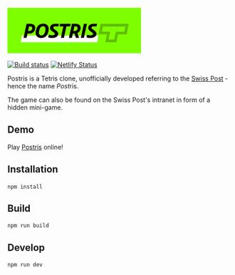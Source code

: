 [![Postris Logo](https://github.com/winkula/postris/raw/main/src/assets/images/logo.png)](https://postris.netlify.app)

[![Build status](https://github.com/winkula/postris/actions/workflows/ci.yml/badge.svg)](https://github.com/winkula/postris/actions)
[![Netlify Status](https://api.netlify.com/api/v1/badges/c49e52d9-4d27-4370-953a-fc413c8e1dc6/deploy-status)](https://app.netlify.com/sites/postris/deploys)

Postris is a Tetris clone, unofficially developed referring to the [Swiss Post](https://www.post.ch/) - hence the name *Post*ris.

The game can also be found on the Swiss Post's intranet in form of a hidden mini-game.

## Demo

Play [Postris](https://postris.netlify.app/) online!

## Installation

```
npm install
```

## Build

```
npm run build
```

## Develop

```
npm run dev
```
